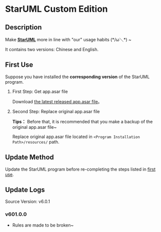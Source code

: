 # StarUML Custom Edition

## Description

Make [**StarUML**](https://staruml.io/) more in line with "our" usage habits (\*/ω＼\*) ~

It contains two versions: Chinese and English.

## First Use

Suppose you have installed the **corresponding version** of the StarUML program.

1. First Step: Get app.asar file

   Download [the latest released app.asar file](https://github.com/SeagullOddy/staruml-custom/releases)。

2. Second Step: Replace original app.asar file

   **Tips：** Before that, it is recommended that you make a backup of the original app.asar file~

   Replace original app.asar file located in `<Program Installation Path>/resources/` path.

## Update Method

Update the StarUML program before re-completing the steps listed in [first use](#first-use).

## Update Logs

Source Version: v6.0.1

### v601.0.0

- Rules are made to be broken~
